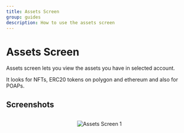 ```yaml
---
title: Assets Screen
group: guides
description: How to use the assets screen
---
```


# Assets Screen

<p class="pb-4">Assets screen lets you view the assets you have in selected account.</p>

<p class="pb-4">It looks for NFTs, ERC20 tokens on polygon and ethereum and also for POAPs.</p>

## Screenshots

<div style="align-items: center;
    display: flex;
    flex-direction: column;">

![Assets Screen 1](/images/pages/assets_screen1.webp)

</div>
